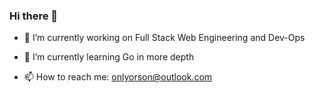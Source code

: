 ### Hi there 👋

- 🔭 I’m currently working on Full Stack Web Engineering and Dev-Ops
- 🌱 I’m currently learning Go in more depth

- 📫 How to reach me: onlyorson@outlook.com
